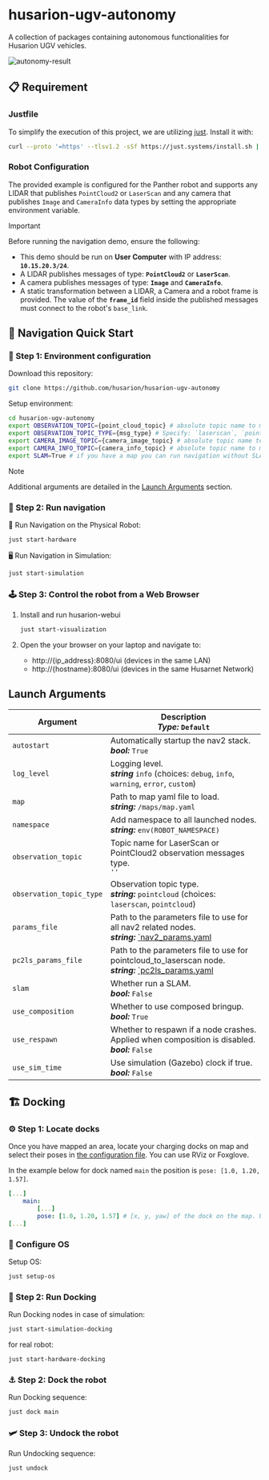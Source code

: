 # husarion-ugv-autonomy

A collection of packages containing autonomous functionalities for Husarion UGV vehicles.

![autonomy-result](https://github-readme-figures.s3.eu-central-1.amazonaws.com/panther/husarion_ugv/husarion_ugv_autonomy.gif)

## 📋 Requirement

### Justfile

To simplify the execution of this project, we are utilizing [just](https://github.com/casey/just). Install it with:

```bash
curl --proto '=https' --tlsv1.2 -sSf https://just.systems/install.sh | sudo bash -s -- --to /usr/bin
```

### Robot Configuration

The provided example is configured for the Panther robot and supports any LIDAR that publishes `PointCloud2` or `LaserScan` and any camera that publishes `Image` and `CameraInfo` data types by setting the appropriate environment variable.

> [!IMPORTANT]
> Before running the navigation demo, ensure the following:
>
> - This demo should be run on **User Computer** with IP address: **`10.15.20.3/24`**.
> - A LIDAR publishes messages of type: **`PointCloud2`** or **`LaserScan`**.
> - A camera publishes messages of type: **`Image`** and **`CameraInfo`**.
> - A static transformation between a LIDAR, a Camera and a robot frame is provided. The value of the **`frame_id`** field inside the published messages must connect to the robot's `base_link`.

## 🚀 Navigation Quick Start

### 🔧 Step 1: Environment configuration

Download this repository:

```bash
git clone https://github.com/husarion/husarion-ugv-autonomy
```

Setup environment:

```bash
cd husarion-ugv-autonomy
export OBSERVATION_TOPIC={point_cloud_topic} # absolute topic name to match your LIDAR pointcloud2 topic (e.g. /scan)
export OBSERVATION_TOPIC_TYPE={msg_type} # Specify: `laserscan`, `pointcloud`
export CAMERA_IMAGE_TOPIC={camera_image_topic} # absolute topic name to match your camera image topic (e. g. /camera/color/image_raw)
export CAMERA_INFO_TOPIC={camera_info_topic} # absolute topic name to match your camera info topic (e. g. /camera/camera_info)
export SLAM=True # if you have a map you can run navigation without SLAM
```

> [!NOTE]
> Additional arguments are detailed in the [Launch Arguments](#launch-arguments) section.

### 🧭 Step 2: Run navigation

🤖 Run Navigation on the Physical Robot:

```bash
just start-hardware
```

🖥️ Run Navigation in Simulation:

```bash
just start-simulation
```

### 🕹️ Step 3: Control the robot from a Web Browser

1. Install and run husarion-webui

    ```bash
    just start-visualization
    ```

2. Open the your browser on your laptop and navigate to:

    - http://{ip_address}:8080/ui (devices in the same LAN)
    - http://{hostname}:8080/ui (devices in the same Husarnet Network)

## Launch Arguments

| Argument                 | Description <br/> ***Type:*** `Default`                                                               |
| ------------------------ | ----------------------------------------------------------------------------------------------------- |
| `autostart`              | Automatically startup the nav2 stack. <br/> ***bool:*** `True`                                        |
| `log_level`              | Logging level. <br/> ***string*** `info` (choices: `debug`, `info`, `warning`, `error`, `custom`)     |
| `map`                    | Path to map yaml file to load. <br/> ***string:*** `/maps/map.yaml`                                   |
| `namespace`              | Add namespace to all launched nodes. <br/> ***string:*** `env(ROBOT_NAMESPACE)`                       |
| `observation_topic`      | Topic name for LaserScan or PointCloud2 observation messages type. <br/> `''`                         |
| `observation_topic_type` | Observation topic type. <br/> ***string:*** `pointcloud` (choices: `laserscan`, `pointcloud`)         |
| `params_file`            | Path to the parameters file to use for all nav2 related nodes. <br/> ***string:*** [`nav2_params.yaml](./husarion_ugv_navigation/config/nav2_params.yaml) |
| `pc2ls_params_file`      | Path to the parameters file to use for pointcloud_to_laserscan node. <br/> ***string:*** [`pc2ls_params.yaml](./husarion_ugv_navigation/config/pc2ls_params.yaml) |
| `slam`                   | Whether run a SLAM. <br/> ***bool:*** `False`                                                         |
| `use_composition`        | Whether to use composed bringup. <br/> ***bool:*** `True`                                             |
| `use_respawn`            | Whether to respawn if a node crashes. Applied when composition is disabled. <br/> ***bool:*** `False` |
| `use_sim_time`           | Use simulation (Gazebo) clock if true. <br/> ***bool:*** `False`                                      |

## 🏗️ Docking

### ⚙️ Step 1: Locate docks

Once you have mapped an area, locate your charging docks on map and select their poses in [the configuration file](docker/config/docking_server.yaml). You can use RViz or Foxglove.

In the example below for dock named `main` the position is `pose: [1.0, 1.20, 1.57]`.

```yaml
[...]
    main:
        [...]
        pose: [1.0, 1.20, 1.57] # [x, y, yaw] of the dock on the map. Used also for spawning dock in the simulation.
[...]
```

### 🔧 Configure OS

Setup OS:

```bash
just setup-os
```


### 🚀 Step 2: Run Docking


Run Docking nodes in case of simulation:

```bash
just start-simulation-docking
```

for real robot:

```bash
just start-hardware-docking
```

### ⚓ Step 2: Dock the robot

Run Docking sequence:

```bash
just dock main
```

### 🛩️ Step 3: Undock the robot

Run Undocking sequence:

```bash
just undock
```
